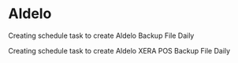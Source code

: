 # Aldelo
Creating schedule task to create Aldelo Backup File Daily

Creating schedule task to create Aldelo XERA POS Backup File Daily
